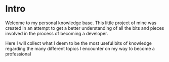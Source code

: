# Intro

Welcome to my personal knowledge base. This little project of mine was created in an attempt to get a better understanding of all the bits and pieces involved in the process of becoming a developer. 

Here I will collect what I deem to be the most useful bits of knowledge regarding the many different topics I encounter on my way to become a professional
<!--stackedit_data:
eyJoaXN0b3J5IjpbLTEzNzI5MDU1MTNdfQ==
-->